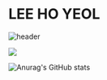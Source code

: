 # LEE HO YEOL

![header](https://capsule-render.vercel.app/api?type=Venom&color=BDBDC8&height=150&section=header&text=LEE%20HOYEOL&fontSize=40)

                                               
<img src="https://capsule-render.vercel.app/api?type=waving&color=BDBDC8&height=150&section=footer" />


![Anurag's GitHub stats](https://github-readme-stats.vercel.app/api?username={HADEN-HY}&show_icons=true&theme=radical)
